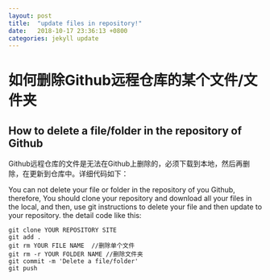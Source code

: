 ```yaml
---
layout: post
title:  "update files in repository!"
date:   2018-10-17 23:36:13 +0800
categories: jekyll update
---
```


# 如何删除Github远程仓库的某个文件/文件夹
## How to delete a file/folder in the repository of Github

Github远程仓库的文件是无法在Github上删除的，必须下载到本地，然后再删除，在更新到仓库中。详细代码如下：

You can not delete your file or folder in the repository of you Github, therefore, You should clone your repository and download all your files in the local, and then, use git instructions to delete your file and then update to your repository. the detail code like this:

```
git clone YOUR REPOSITORY SITE
git add .
git rm YOUR FILE NAME  //删除单个文件
git rm -r YOUR FOLDER NAME //删除文件夹
git commit -m 'Delete a file/folder'
git push
```

